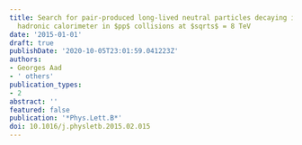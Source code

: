 ```yaml
---
title: Search for pair-produced long-lived neutral particles decaying in the ATLAS
  hadronic calorimeter in $pp$ collisions at $sqrts$ = 8 TeV
date: '2015-01-01'
draft: true
publishDate: '2020-10-05T23:01:59.041223Z'
authors:
- Georges Aad
- ' others'
publication_types:
- 2
abstract: ''
featured: false
publication: '*Phys.Lett.B*'
doi: 10.1016/j.physletb.2015.02.015
---
```


